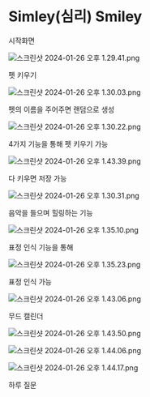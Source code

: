 # Simley(심리) Smiley

시작화면

![스크린샷 2024-01-26 오후 1.29.41.png](https://prod-files-secure.s3.us-west-2.amazonaws.com/f6cb388f-3934-47d6-9928-26d2e10eb0fc/ab3e5b99-9b43-4ee5-96d5-f8c5211a8620/%E1%84%89%E1%85%B3%E1%84%8F%E1%85%B3%E1%84%85%E1%85%B5%E1%86%AB%E1%84%89%E1%85%A3%E1%86%BA_2024-01-26_%E1%84%8B%E1%85%A9%E1%84%92%E1%85%AE_1.29.41.png)

펫 키우기

![스크린샷 2024-01-26 오후 1.30.03.png](https://prod-files-secure.s3.us-west-2.amazonaws.com/f6cb388f-3934-47d6-9928-26d2e10eb0fc/eeda572f-9af9-4930-a573-bef0f7d3c3a4/%E1%84%89%E1%85%B3%E1%84%8F%E1%85%B3%E1%84%85%E1%85%B5%E1%86%AB%E1%84%89%E1%85%A3%E1%86%BA_2024-01-26_%E1%84%8B%E1%85%A9%E1%84%92%E1%85%AE_1.30.03.png)

펫의 이름을 주어주면 랜덤으로 생성

![스크린샷 2024-01-26 오후 1.30.22.png](https://prod-files-secure.s3.us-west-2.amazonaws.com/f6cb388f-3934-47d6-9928-26d2e10eb0fc/fabf799f-0871-4cd8-a348-b90a38887037/%E1%84%89%E1%85%B3%E1%84%8F%E1%85%B3%E1%84%85%E1%85%B5%E1%86%AB%E1%84%89%E1%85%A3%E1%86%BA_2024-01-26_%E1%84%8B%E1%85%A9%E1%84%92%E1%85%AE_1.30.22.png)

4가지 기능을 통해 펫 키우기 가능

![스크린샷 2024-01-26 오후 1.43.39.png](https://prod-files-secure.s3.us-west-2.amazonaws.com/f6cb388f-3934-47d6-9928-26d2e10eb0fc/95e11b2d-fe6c-41cd-b9a2-731167121fd1/%E1%84%89%E1%85%B3%E1%84%8F%E1%85%B3%E1%84%85%E1%85%B5%E1%86%AB%E1%84%89%E1%85%A3%E1%86%BA_2024-01-26_%E1%84%8B%E1%85%A9%E1%84%92%E1%85%AE_1.43.39.png)

다 키우면 저장 가능

![스크린샷 2024-01-26 오후 1.30.31.png](https://prod-files-secure.s3.us-west-2.amazonaws.com/f6cb388f-3934-47d6-9928-26d2e10eb0fc/40d781e1-dfcc-4aa2-aac6-fb3f54cfc99d/%E1%84%89%E1%85%B3%E1%84%8F%E1%85%B3%E1%84%85%E1%85%B5%E1%86%AB%E1%84%89%E1%85%A3%E1%86%BA_2024-01-26_%E1%84%8B%E1%85%A9%E1%84%92%E1%85%AE_1.30.31.png)

음악을 들으며 힐링하는 기능

![스크린샷 2024-01-26 오후 1.35.10.png](https://prod-files-secure.s3.us-west-2.amazonaws.com/f6cb388f-3934-47d6-9928-26d2e10eb0fc/846bf507-a454-4fcd-a2e3-8909ed20e607/%E1%84%89%E1%85%B3%E1%84%8F%E1%85%B3%E1%84%85%E1%85%B5%E1%86%AB%E1%84%89%E1%85%A3%E1%86%BA_2024-01-26_%E1%84%8B%E1%85%A9%E1%84%92%E1%85%AE_1.35.10.png)

표정 인식 기능을 통해 

![스크린샷 2024-01-26 오후 1.35.23.png](https://prod-files-secure.s3.us-west-2.amazonaws.com/f6cb388f-3934-47d6-9928-26d2e10eb0fc/6de72fd6-0d88-4417-a706-2a9976dc4f76/%E1%84%89%E1%85%B3%E1%84%8F%E1%85%B3%E1%84%85%E1%85%B5%E1%86%AB%E1%84%89%E1%85%A3%E1%86%BA_2024-01-26_%E1%84%8B%E1%85%A9%E1%84%92%E1%85%AE_1.35.23.png)

표정 인식 가능

![스크린샷 2024-01-26 오후 1.43.06.png](https://prod-files-secure.s3.us-west-2.amazonaws.com/f6cb388f-3934-47d6-9928-26d2e10eb0fc/5b6d18cf-8d82-4fe6-a6c9-731c941daaa8/%E1%84%89%E1%85%B3%E1%84%8F%E1%85%B3%E1%84%85%E1%85%B5%E1%86%AB%E1%84%89%E1%85%A3%E1%86%BA_2024-01-26_%E1%84%8B%E1%85%A9%E1%84%92%E1%85%AE_1.43.06.png)

무드 캘린더

![스크린샷 2024-01-26 오후 1.43.50.png](https://prod-files-secure.s3.us-west-2.amazonaws.com/f6cb388f-3934-47d6-9928-26d2e10eb0fc/d2d2fc39-8745-4845-ac98-ca62bd3facf4/%E1%84%89%E1%85%B3%E1%84%8F%E1%85%B3%E1%84%85%E1%85%B5%E1%86%AB%E1%84%89%E1%85%A3%E1%86%BA_2024-01-26_%E1%84%8B%E1%85%A9%E1%84%92%E1%85%AE_1.43.50.png)

![스크린샷 2024-01-26 오후 1.44.06.png](https://prod-files-secure.s3.us-west-2.amazonaws.com/f6cb388f-3934-47d6-9928-26d2e10eb0fc/b3a0d68b-cb16-4116-924e-61e26d880045/%E1%84%89%E1%85%B3%E1%84%8F%E1%85%B3%E1%84%85%E1%85%B5%E1%86%AB%E1%84%89%E1%85%A3%E1%86%BA_2024-01-26_%E1%84%8B%E1%85%A9%E1%84%92%E1%85%AE_1.44.06.png)

![스크린샷 2024-01-26 오후 1.44.17.png](https://prod-files-secure.s3.us-west-2.amazonaws.com/f6cb388f-3934-47d6-9928-26d2e10eb0fc/48c8e39c-f1e3-489a-b2d7-14f02de6eef9/%E1%84%89%E1%85%B3%E1%84%8F%E1%85%B3%E1%84%85%E1%85%B5%E1%86%AB%E1%84%89%E1%85%A3%E1%86%BA_2024-01-26_%E1%84%8B%E1%85%A9%E1%84%92%E1%85%AE_1.44.17.png)

하루 질문
